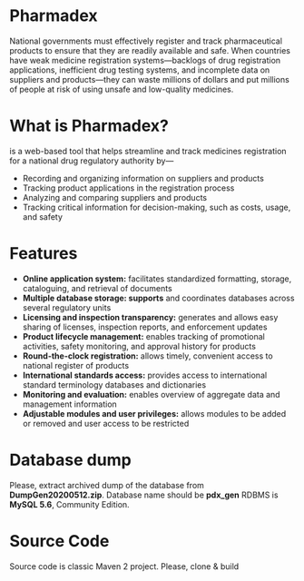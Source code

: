 <h1>Pharmadex</h1>
National governments must effectively register and track pharmaceutical products to ensure that they are readily available and safe. When countries have weak medicine registration systems—backlogs of drug registration applications, inefficient drug testing systems, and incomplete data on suppliers and products—they can waste millions of dollars and put millions of people at risk of using unsafe and low-quality medicines.
<h1>What is Pharmadex?</h1> 
is a web-based tool that helps streamline and track medicines registration for a national drug regulatory authority by—
<ul>
<li>Recording and organizing information on suppliers and products
<li>Tracking product applications in the registration process
<li>Analyzing and comparing suppliers and products
<li>Tracking critical information for decision-making, such as costs, usage, and safety
</ul>
<h1>Features</h1>
<ul>
  <li><b>Online application system:</b> facilitates standardized formatting, storage, cataloguing, and retrieval of documents
<li><b>Multiple database storage: supports</b> and coordinates databases across several regulatory units
<li><b>Licensing and inspection transparency:</b> generates and allows easy sharing of licenses, inspection reports, and enforcement updates
<li><b>Product lifecycle management:</b> enables tracking of promotional activities, safety monitoring, and approval history for products
<li><b>Round-the-clock registration:</b> allows timely, convenient access to national register of products
<li><b>International standards access:</b> provides access to international standard terminology databases and dictionaries
<li><b>Monitoring and evaluation:</b> enables overview of aggregate data and management information
<li><b>Adjustable modules and user privileges:</b> allows modules to be added or removed and user access to be restricted
</ul>
<h1>Database dump</h1>
Please, extract archived dump of the database from <b>DumpGen20200512.zip</b>. Database name should be <b>pdx_gen</b> RDBMS is <b>MySQL 5.6</b>, Community Edition.
<h1>Source Code</h1>
Source code is classic Maven 2 project. Please, clone & build
